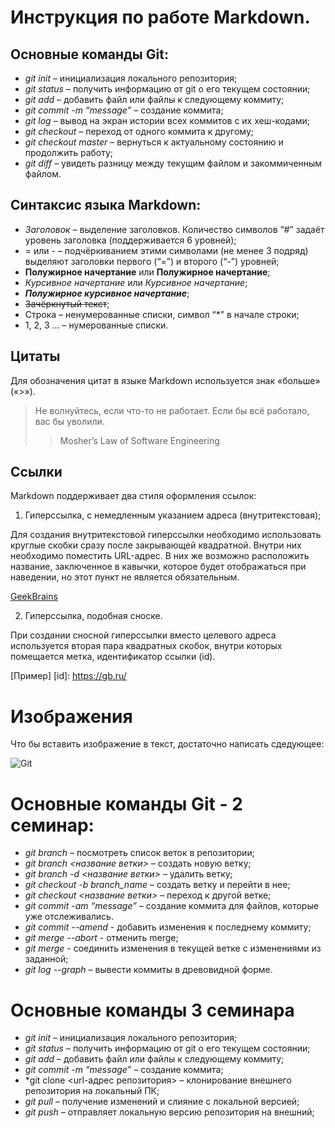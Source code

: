 # Инструкция по работе Markdown.
## Основные команды Git:
* *git init* – инициализация локального репозитория;
* *git status* – получить информацию от git о его текущем состоянии;
* *git add* – добавить файл или файлы к следующему коммиту;
* *git commit -m “message”* – создание коммита;
* *git log* – вывод на экран истории всех коммитов с их хеш-кодами;
* *git checkout* – переход от одного коммита к другому;
* *git checkout master* – вернуться к актуальному состоянию и продолжить работу;
* *git diff* – увидеть разницу между текущим файлом и закоммиченным файлом.
## Синтаксис языка Markdown:
- *Заголовок* – выделение заголовков. Количество символов “#” задаёт уровень заголовка  (поддерживается 6 уровней);
- = или - – подчёркиванием этими символами (не менее 3 подряд) выделяют заголовки  первого (“=”) и второго (“-”) уровней;
- **Полужирное начертание** или __Полужирное начертание__;
- *Курсивное начертание* или _Курсивное начертание_;
- ***Полужирное курсивное начертание***;
- ~~Зачёркнутый текст~~;
- Строка – ненумерованные списки, символ “*” в начале строки;
-	1, 2, 3 … – нумерованные списки.
## Цитаты
Для обозначения цитат в языке Markdown используется знак «больше» («>»).
>Не волнуйтесь, если что-то не работает. Если бы всё работало, вас бы уволили.
>>Mosher’s Law of Software Engineering
## Ссылки
Markdown поддерживает два стиля оформления ссылок:
1. Гиперссылка, с немедленным указанием адреса (внутритекстовая);

Для создания внутритекстовой гиперссылки необходимо использовать круглые скобки сразу после закрывающей квадратной. Внутри них необходимо поместить URL-адрес. В них же возможно расположить название, заключенное в кавычки, которое будет отображаться при наведении, но этот пункт не является обязательным.

[GeekBrains](https://gb.ru/ "Нажми сюда")

2. Гиперссылка, подобная сноске.

При создании сносной гиперссылки вместо целевого адреса используется вторая пара квадратных скобок, внутри которых помещается метка, идентификатор ссылки (id).

[Пример] [id]: https://gb.ru/
# Изображения
Что бы вставить изображение в текст, достаточно написать сдедующее:

![Git](https://www.undernews.fr/wp-content/uploads/2014/12/Git-logo-145x75.png)

# Основные команды Git - 2 семинар:
* *git branch* – посмотреть список веток в репозитории;
* *git branch <название ветки>* – создать новую ветку;
* *git branch -d <название ветки>* – удалить ветку;
* *git checkout -b branch_name* – создать ветку и перейти в нее;
* *git checkout <название ветки>* – переход к другой ветке;
* *git commit -am “message”* – создание коммита для файлов, которые уже отслеживались.
* *git commit --amend* - добавить изменения к последнему коммиту;
* *git merge --abort* - отменить merge;
* *git merge* - соединить изменения в текущей ветке с изменениями из заданной;
* *git log --graph* – вывести коммиты в древовидной форме.

# Основные команды 3 семинара

* *git init* – инициализация локального репозитория;
* *git status* – получить информацию от git о его текущем состоянии;
* *git add* – добавить файл или файлы к следующему коммиту;
* *git commit -m “message”* – создание коммита;
* *git clone <url-адрес репозитория> – клонирование внешнего репозитория на  локальный ПК;
* *git pull* – получение изменений и слияние с локальной версией;
* *git push* – отправляет локальную версию репозитория на внешний;

